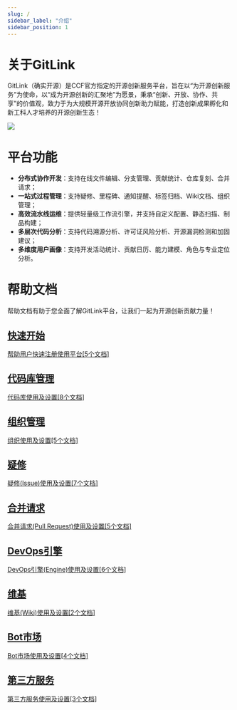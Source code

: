 ```yaml
---
slug: /
sidebar_label: "介绍"
sidebar_position: 1
---
```


# 关于GitLink
GitLink（确实开源）是CCF官方指定的开源创新服务平台，旨在以“为开源创新服务”为使命，以“成为开源创新的汇聚地”为愿景，秉承“创新、开放、协作、共享”的价值观，致力于为大规模开源开放协同创新助力赋能，打造创新成果孵化和新工科人才培养的开源创新生态！

 ![](/img/ccf_gitlink.png)

# 平台功能

- **分布式协作开发**：支持在线文件编辑、分支管理、贡献统计、仓库复刻、合并请求；
- **一站式过程管理**：支持疑修、里程碑、通知提醒、标签归档、Wiki文档、组织管理；
- **高效流水线运维**：提供轻量级工作流引擎，并支持自定义配置、静态扫描、制品构建；
- **多层次代码分析**：支持代码溯源分析、许可证风险分析、开源漏洞检测和加固建议；
- **多维度用户画像**：支持开发活动统计、贡献日历、能力建模、角色与专业定位分析。

# 帮助文档
帮助文档有助于您全面了解GitLink平台，让我们一起为开源创新贡献力量！

<div class="row">
	<div class="col col--12">
	<section class="row list">
  <article class="col col--6 margin-bottom--lg">
    <a class="card padding--lg cardContainer" href="/docs/快速开始/注册GitLink账号">
      <h2 class="text--truncate cardTitle" title="快速开始">快速开始</h2>
		<p>帮助用户快速注册使用平台[5个文档]</p>
	</a></article>
  <article class="col col--6 margin-bottom--lg">
   <a class="card padding--lg cardContainer" href="/docs/代码库管理/仓库创建">
     <h2 class="text--truncate cardTitle" title="代码库管理">代码库管理</h2>
		<p>代码库使用及设置[8个文档]</p>
	</a></article>
    <article class="col col--6 margin-bottom--lg">
   <a class="card padding--lg cardContainer" href="/docs/组织管理/组织简介">
     <h2 class="text--truncate cardTitle" title="组织管理">组织管理</h2>
		<p>组织使用及设置[5个文档]</p>
	</a></article>
       <article class="col col--6 margin-bottom--lg">
   <a class="card padding--lg cardContainer" href="/docs/疑修/疑修简介">
     <h2 class="text--truncate cardTitle" title="疑修">疑修</h2>
		<p>疑修(Issue)使用及设置[7个文档]</p>
	</a></article>
     <article class="col col--6 margin-bottom--lg">
     <a class="card padding--lg cardContainer" href="/docs/合并请求/合并请求简介">
     <h2 class="text--truncate cardTitle" title="合并请求">合并请求</h2>
		<p>合并请求(Pull Request)使用及设置[5个文档]</p>
	</a></article>
     <article class="col col--6 margin-bottom--lg">
         <a class="card padding--lg cardContainer" href="/docs/DevOps引擎/引擎简介">
     <h2 class="text--truncate cardTitle" title="DevOps引擎">DevOps引擎</h2>
		<p>DevOps引擎(Engine)使用及设置[6个文档]</p>
	</a></article>
     <article class="col col--6 margin-bottom--lg">
             <a class="card padding--lg cardContainer" href="/docs/维基/模板导入及导出">
     <h2 class="text--truncate cardTitle" title="维基">维基</h2>
		<p>维基(Wiki)使用及设置[2个文档]</p>
	</a></article>
     <article class="col col--6 margin-bottom--lg">
     <a class="card padding--lg cardContainer" href="/docs/Bot市场/bot安装">
     <h2 class="text--truncate cardTitle" title="Bot市场">Bot市场</h2>
		<p>Bot市场使用及设置[4个文档]</p>
	</a></article>
     <article class="col col--6 margin-bottom--lg">
    <a class="card padding--lg cardContainer" href="/docs/第三方服务/跨平台代码同步">
     <h2 class="text--truncate cardTitle" title="第三方服务">第三方服务</h2>
		<p>第三方服务使用及设置[3个文档]</p>
	</a></article>
</section>
</div>
</div>